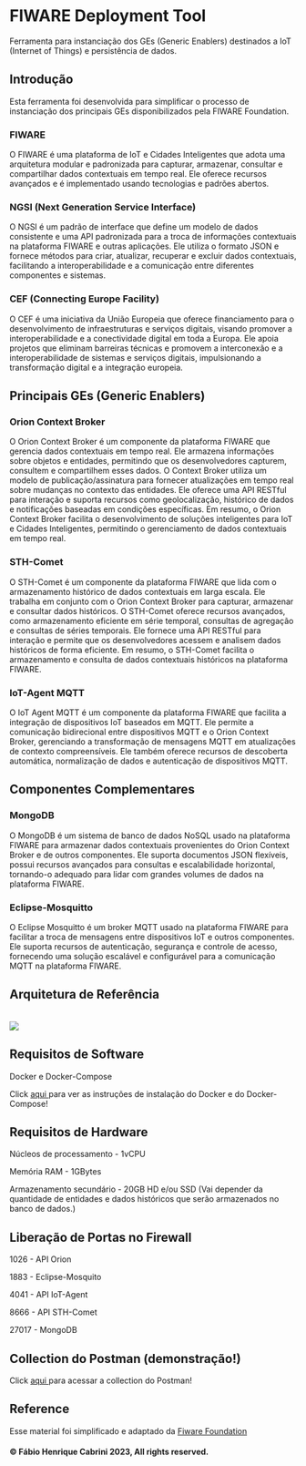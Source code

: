 # FIWARE Deployment Tool

Ferramenta para instanciação dos GEs (Generic Enablers) destinados a IoT (Internet of Things) e persistência de dados.

## Introdução

Esta ferramenta foi desenvolvida para simplificar o processo de instanciação dos principais GEs disponibilizados pela FIWARE Foundation.

### FIWARE

O FIWARE é uma plataforma de IoT e Cidades Inteligentes que adota uma arquitetura modular e padronizada para capturar, armazenar, consultar e compartilhar dados contextuais em tempo real. Ele oferece recursos avançados e é implementado usando tecnologias e padrões abertos. 

### NGSI (Next Generation Service Interface)

O NGSI é um padrão de interface que define um modelo de dados consistente e uma API padronizada para a troca de informações contextuais na plataforma FIWARE e outras aplicações. Ele utiliza o formato JSON e fornece métodos para criar, atualizar, recuperar e excluir dados contextuais, facilitando a interoperabilidade e a comunicação entre diferentes componentes e sistemas.

### CEF (Connecting Europe Facility)

O CEF é uma iniciativa da União Europeia que oferece financiamento para o desenvolvimento de infraestruturas e serviços digitais, visando promover a interoperabilidade e a conectividade digital em toda a Europa. Ele apoia projetos que eliminam barreiras técnicas e promovem a interconexão e a interoperabilidade de sistemas e serviços digitais, impulsionando a transformação digital e a integração europeia.

## Principais GEs (Generic Enablers)

### Orion Context Broker 

O Orion Context Broker é um componente da plataforma FIWARE que gerencia dados contextuais em tempo real. Ele armazena informações sobre objetos e entidades, permitindo que os desenvolvedores capturem, consultem e compartilhem esses dados. O Context Broker utiliza um modelo de publicação/assinatura para fornecer atualizações em tempo real sobre mudanças no contexto das entidades. Ele oferece uma API RESTful para interação e suporta recursos como geolocalização, histórico de dados e notificações baseadas em condições específicas. Em resumo, o Orion Context Broker facilita o desenvolvimento de soluções inteligentes para IoT e Cidades Inteligentes, permitindo o gerenciamento de dados contextuais em tempo real.


### STH-Comet

O STH-Comet é um componente da plataforma FIWARE que lida com o armazenamento histórico de dados contextuais em larga escala. Ele trabalha em conjunto com o Orion Context Broker para capturar, armazenar e consultar dados históricos. O STH-Comet oferece recursos avançados, como armazenamento eficiente em série temporal, consultas de agregação e consultas de séries temporais. Ele fornece uma API RESTful para interação e permite que os desenvolvedores acessem e analisem dados históricos de forma eficiente. Em resumo, o STH-Comet facilita o armazenamento e consulta de dados contextuais históricos na plataforma FIWARE.

### IoT-Agent MQTT

O IoT Agent MQTT é um componente da plataforma FIWARE que facilita a integração de dispositivos IoT baseados em MQTT. Ele permite a comunicação bidirecional entre dispositivos MQTT e o Orion Context Broker, gerenciando a transformação de mensagens MQTT em atualizações de contexto compreensíveis. Ele também oferece recursos de descoberta automática, normalização de dados e autenticação de dispositivos MQTT.

## Componentes Complementares

### MongoDB
O MongoDB é um sistema de banco de dados NoSQL usado na plataforma FIWARE para armazenar dados contextuais provenientes do Orion Context Broker e de outros componentes. Ele suporta documentos JSON flexíveis, possui recursos avançados para consultas e escalabilidade horizontal, tornando-o adequado para lidar com grandes volumes de dados na plataforma FIWARE.

### Eclipse-Mosquitto

O Eclipse Mosquitto é um broker MQTT usado na plataforma FIWARE para facilitar a troca de mensagens entre dispositivos IoT e outros componentes. Ele suporta recursos de autenticação, segurança e controle de acesso, fornecendo uma solução escalável e configurável para a comunicação MQTT na plataforma FIWARE.

## Arquitetura de Referência 
<br>

<img src="https://github.com/fabiocabrini/fiware/blob/main/FiwareDeploy.png">

<br>

## Requisitos de Software

Docker e Docker-Compose

Click <a href=https://docs.docker.com/get-docker/> aqui </a> para ver as instruções de instalação do Docker e do Docker-Compose!

## Requisitos de Hardware 

Núcleos de processamento - 1vCPU

Memória RAM - 1GBytes 

Armazenamento secundário - 20GB HD e/ou SSD (Vai depender da quantidade de entidades e dados históricos que serão armazenados no banco de dados.)

## Liberação de Portas no Firewall

1026  - API Orion

1883  - Eclipse-Mosquito 

4041  - API IoT-Agent

8666  - API STH-Comet

27017 - MongoDB

## Collection do Postman (demonstração!)

Click <a href="https://github.com/fabiocabrini/fiware/blob/main/FIWARE.postman_collection.json"> aqui </a> para acessar a collection do Postman!

## Reference

Esse material foi simplificado e adaptado da [Fiware Foundation](https://github.com/FIWARE/tutorials.IoT-over-MQTT)

#### © Fábio Henrique Cabrini 2023, All rights reserved.
